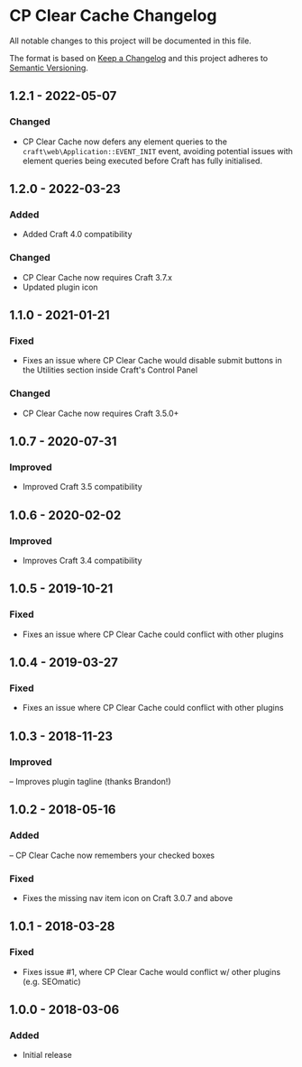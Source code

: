 # CP Clear Cache Changelog

All notable changes to this project will be documented in this file.

The format is based on [Keep a Changelog](http://keepachangelog.com/) and this project adheres to [Semantic Versioning](http://semver.org/).

## 1.2.1 - 2022-05-07
### Changed
- CP Clear Cache now defers any element queries to the `craft\web\Application::EVENT_INIT` event, avoiding potential issues with element queries being executed before Craft has fully initialised.  

## 1.2.0 - 2022-03-23

### Added
- Added Craft 4.0 compatibility

### Changed
- CP Clear Cache now requires Craft 3.7.x
- Updated plugin icon

## 1.1.0 - 2021-01-21  

### Fixed  
- Fixes an issue where CP Clear Cache would disable submit buttons in the Utilities section inside Craft's Control Panel  

### Changed  
- CP Clear Cache now requires Craft 3.5.0+  

## 1.0.7 - 2020-07-31  

### Improved  

- Improved Craft 3.5 compatibility  

## 1.0.6 - 2020-02-02  

### Improved  

- Improves Craft 3.4 compatibility  

## 1.0.5 - 2019-10-21  

### Fixed  

- Fixes an issue where CP Clear Cache could conflict with other plugins  

## 1.0.4 - 2019-03-27  

### Fixed  

- Fixes an issue where CP Clear Cache could conflict with other plugins  

## 1.0.3 - 2018-11-23  

### Improved  

– Improves plugin tagline (thanks Brandon!)  

## 1.0.2 - 2018-05-16  

### Added  

– CP Clear Cache now remembers your checked boxes  

### Fixed  

- Fixes the missing nav item icon on Craft 3.0.7 and above  

## 1.0.1 - 2018-03-28  

### Fixed  

- Fixes issue #1, where CP Clear Cache would conflict w/ other plugins (e.g. SEOmatic)  

## 1.0.0 - 2018-03-06  

### Added  

- Initial release  
